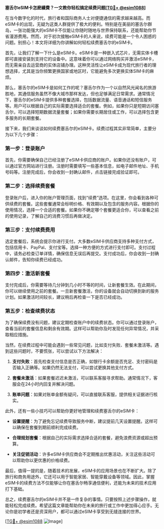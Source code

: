 **塞舌尔eSIM卡怎麽續費？一文教你轻松搞定续费问题[[TG💪+ @esim1088](https://t.me/s/esim1088)]**

在当今数字化的时代，旅行者和国际商务人士对便捷通信的需求越来越高。而eSIM卡的出现，无疑为这类人群提供了极大的便利。特别是在美丽的塞舌尔群岛，一张功能强大的eSIM卡不仅能让你随时随地与世界保持联系，还能帮助你节省漫游费用。然而，对于初次接触eSIM卡的人来说，续费可能是一个令人困惑的问题。别担心！本文将详细为你讲解如何轻松续费塞舌尔的eSIM卡。

首先，让我们了解一下什么是eSIM卡。eSIM卡是一种嵌入式芯片，无需实体卡槽即可直接安装到支持它的设备中。这意味着你可以通过网络购买并激活eSIM卡，而无需亲自去运营商的实体店铺办理。这种灵活性让eSIM卡成为现代旅行者的理想选择，尤其是当你频繁更换国家或地区时，它能避免多次更换实体SIM卡的麻烦。

那么，塞舌尔的eSIM卡是如何工作的呢？塞舌尔作为一个以自然风光闻名的旅游胜地，其通信服务虽然不像大城市那样发达，但也足够满足日常需求。通常情况下，塞舌尔的eSIM卡提供多种套餐选择，包括数据流量、语音通话和短信服务等。用户可以根据自己的实际需要选择适合的套餐。例如，如果你只是短期访问塞舌尔，可以选择短期数据流量套餐；如果你需要长期居住或工作，可以选择包含更多服务的长期套餐。

接下来，我们来谈谈如何续费塞舌尔的eSIM卡。续费过程其实非常简单，主要分为以下几个步骤：

### 第一步：登录账户

首先，你需要确保自己已经注册了eSIM卡供应商的账户。如果你还没有账户，可以通过官方网站进行注册。注册时需要填写一些基本信息，如电子邮件地址、手机号码等。注册完成后，你会收到一封确认邮件，点击链接完成验证即可。

### 第二步：选择续费套餐

登录账户后，进入你的账户管理页面，找到“续费”选项。在这里，你会看到各种可供续费的套餐。这些套餐通常会标明价格、有效期以及包含的服务内容。根据你的使用情况，选择一个合适的套餐。如果你不确定哪个套餐更适合你，可以查看之前的使用记录，了解自己的消费习惯后再做决定。

### 第三步：支付续费费用

选定套餐后，系统会提示你进行支付。大多数eSIM卡供应商支持多种支付方式，包括信用卡、PayPal、支付宝等。选择一种方便的方式进行支付即可。支付过程中，请务必检查订单详情，确保信息无误后再提交。支付成功后，你会收到一封确认邮件，告知你续费已经成功。

### 第四步：激活新套餐

支付完成后，你需要等待几分钟到几小时不等的时间，让新套餐生效。在此期间，你可以继续使用之前的套餐。一旦新套餐激活，你的设备就会自动切换到新的服务计划。如果激活时间较长，建议稍后再检查一下是否已经成功。

### 第五步：检查续费状态

为了确保续费没有问题，建议定期检查账户中的续费状态。你可以通过登录账户，查看当前的套餐信息和剩余有效期。这样可以帮助你及时发现任何异常情况，并采取相应措施。

当然，在续费过程中可能会遇到一些常见问题，比如支付失败、套餐未激活等。遇到这些问题时，不要慌张，可以尝试以下方法解决：

1. **支付失败**：首先检查支付信息是否正确，如银行卡余额是否充足、支付密码是否输入正确等。如果仍然无法支付，可以尝试更换其他支付方式。
   
2. **套餐未激活**：如果套餐迟迟未激活，可以联系客服寻求帮助。通常情况下，客服会在24小时内回复并解决问题。

3. **账单问题**：如果对账单金额有疑问，可以直接联系客服，提供相关证据进行核实。

此外，还有一些小技巧可以帮助你更好地管理和续费塞舌尔的eSIM卡：

- **设置提醒**：为了避免忘记续费导致服务中断，建议提前几天设置提醒。这样可以确保在套餐到期前顺利完成续费。
  
- **合理规划套餐**：根据自己的实际需求选择合适的套餐，避免浪费资源或超出预算。

- **关注促销活动**：许多eSIM卡供应商会不定期推出优惠活动，关注这些活动可以帮助你以更优惠的价格续费。

最后，值得一提的是，随着技术的发展，eSIM卡的应用场景也在不断扩大。除了旅行和商务用途外，它还可以用于智能家居、智能穿戴设备等领域。因此，掌握eSIM卡的续费方法不仅能够让你在塞舌尔畅享通信便利，还能为未来的技术应用打下基础。

总之，续费塞舌尔的eSIM卡并不是一件复杂的事情。只要按照上述步骤操作，就能轻松完成续费。希望这篇文章能帮助你在未来的旅行或工作中更加得心应手。无论你是初学者还是资深用户，都可以通过eSIM卡享受到无缝连接的世界。

[[TG💪+ @esim1088](https://t.me/s/esim1088) ![Image](https://i.postimg.cc/4NQfJmqS/Snipaste-2025-05-13-00-14-12.png)]